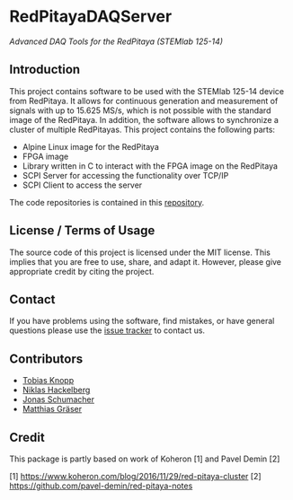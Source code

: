 # RedPitayaDAQServer

*Advanced DAQ Tools for the RedPitaya (STEMlab 125-14)*

## Introduction

This project contains software to be used with the STEMlab 125-14 device from RedPitaya. It allows for continuous generation and measurement of signals with up to 15.625 MS/s, which is not possible with the standard image of the RedPitaya. In addition, the software allows to synchronize a cluster of multiple RedPitayas. This project contains the following parts:
* Alpine Linux image for the RedPitaya
* FPGA image
* Library written in C to interact with the FPGA image on the RedPitaya
* SCPI Server for accessing the functionality over TCP/IP
* SCPI Client to access the server

The code repositories is contained in this [repository](https://github.com/tknopp/RedPitayaDAQServer).


## License / Terms of Usage

The source code of this project is licensed under the MIT license. This implies that
you are free to use, share, and adapt it. However, please give appropriate credit
by citing the project.

## Contact

If you have problems using the software, find mistakes, or have general questions please use
the [issue tracker](https://github.com/tknopp/RedPitayaDAQServer/issues) to contact us.

## Contributors

* [Tobias Knopp](https://www.tuhh.de/ibi/people/tobias-knopp-head-of-institute.html)
* [Niklas Hackelberg](https://www.tuhh.de/ibi/people/niklas-hackelberg.html)
* [Jonas Schumacher](https://www.imt.uni-luebeck.de/institute/staff/jonas-schumacher.html)
* [Matthias Gräser](https://www.tuhh.de/ibi/people/matthias-graeser.html)

## Credit

This package is partly based on work of Koheron [1] and Pavel Demin [2]

[1] https://www.koheron.com/blog/2016/11/29/red-pitaya-cluster
[2] https://github.com/pavel-demin/red-pitaya-notes
